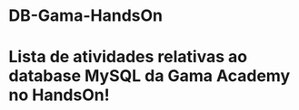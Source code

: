 # DB-Gama-HandsOn 

<h1> Lista de atividades relativas ao database MySQL da Gama Academy no HandsOn! </h1>
